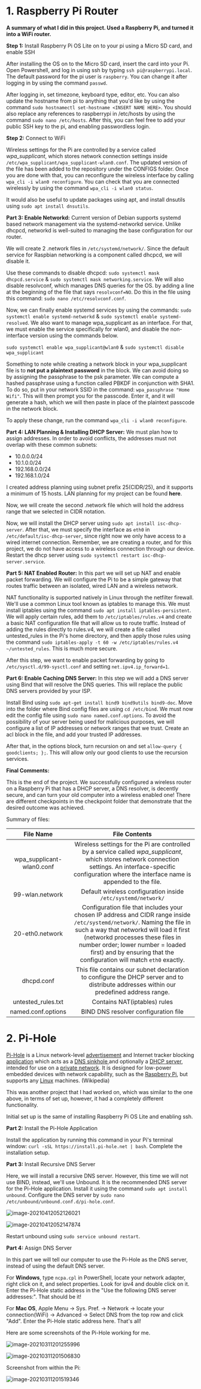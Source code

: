 # 1. Raspberry Pi Router

**A summary of what I did in this project. Used a Raspberry Pi, and turned it into a WiFi router.**

**Step 1:** Install Raspberry Pi OS Lite on to your pi using a Micro SD card, and enable SSH

After installing the OS on to the Micro SD card, insert the card into your Pi. Open Powershell, and log in using ssh by typing `ssh pi@raspberrypi.local`. The default password for the pi user is `raspberry`. You can change it after logging in by using the command `passwd`.

After logging in, set timezone, keyboard type, editor, etc. You can also update the hostname from pi to anything that you'd like by using the command `sudo hostnamectl set-hostname <INSERT NAME HERE>`. You should also replace any references to raspberrypi in /etc/hosts by using the command `sudo nano /etc/hosts`. After this, you can feel free to add your public SSH key to the pi, and enabling passwordless login.

**Step 2:** Connect to WiFi

Wireless settings for the Pi are controlled by a service called *wpa_supplicant*, which stores network connection settings inside `/etc/wpa_supplicant/wpa_supplicant-wlan0.conf`. The updated version of the file has been added to the repository under the CONFIGS folder. Once you are done with that, you can reconfigure the wireless interface by calling `wpa_cli -i wlan0 reconfigure`. You can check that you are connected wirelessly by using the command `wpa_cli -i wlan0 status`.

It would also be useful to update packages using apt, and install dnsutils using `sudo apt install dnsutils`.

**Part 3: Enable Networkd:** Current version of Debian supports systemd based network management via the systemd-networkd service. Unlike dhcpcd, networkd is well-suited to managing the base configuration for our router.

We will create 2 .network files in `/etc/systemd/network/`. Since the default service for Raspbian networking is a component called dhcpcd, we will disable it.

Use these commands to disable dhcpcd: `sudo systemctl mask dhcpcd.service` & `sudo systemctl mask networking.service`. We will also disable resolvconf, which manages DNS queries for the OS. by adding a line at the beginning of the file that says `resolvconf=NO`. Do this in the file using this command: `sudo nano /etc/resolvconf.conf`. 

Now, we can finally enable systemd services by using the commands: `sudo systemctl enable systemd-networkd` & `sudo systemctl enable systemd-resolved`. We also want to manage wpa_supplicant as an interface. For that, we must enable the service specifically for wlan0, and disable the non-interface version using the commands below. 

`sudo systemctl enable wpa_supplicant@wlan0` & `sudo systemctl disable wpa_supplicant` 

Something to note while creating a network block in your wpa_supplicant file is to **not put a plaintext password** in the block. We can avoid doing so by assigning the passphrase to the psk parameter. We can compute a hashed passphrase using a function called PBKDF in conjunction with SHA1. To do so, put in your network SSID in the command: `wpa_passphrase "Home Wifi"`. This will then prompt you for the passcode. Enter it, and it will generate a hash, which we will then paste in place of the plaintext passcode in the network block. 

To apply these change, run the command `wpa_cli -i wlan0 reconfigure`.

**Part 4: LAN Planning & Installing DHCP Server:** We must plan how to assign addresses. In order to avoid conflicts, the addresses must not overlap with these common subnets: 

- 10.0.0.0/24
- 10.1.0.0/24
- 192.168.0.0/24
- 192.168.1.0/24

I created address planning using subnet prefix 25(CIDR/25), and it supports a minimum of 15 hosts. LAN planning for my project can be found **here**.

Now, we will create the second .network file which will hold the address range that we selected in CIDR notation.

Now, we will install the DHCP server using `sudo apt install isc-dhcp-server`. After that, we must specify the interface as `eth0` in `/etc/default/isc-dhcp-server`, since right now we only have access to a wired internet connection. Remember, we are creating a router, and for this project, we do not have access to a wireless connection through our device. Restart the dhcp server using `sudo systemctl restart isc-dhcp-server.service`.

**Part 5: NAT Enabled Router:** In this part we will set up NAT and enable packet forwarding. We will configure the Pi to be a simple  gateway that routes traffic between an isolated, wired LAN and a wireless network.

NAT functionality is supported natively in Linux through the netfilter firewall. We'll use a common Linux tool known as iptables to manage this. We must install iptables using the command `sudo apt install iptables-persistent`. We will apply certain rules, add them to `/etc/iptables/rules.v4` and create a basic NAT configuration file that will allow us to route traffic. Instead of adding the rules directly to rules.v4, we will create a file called untested_rules in the Pi's home directory, and then apply those rules using the command `sudo iptables-apply -t 60 -w /etc/iptables/rules.v4 ~/untested_rules`. This is much more secure.

After this step, we want to enable packet forwarding by going to `/etc/sysctl.d/99-sysctl.conf` and setting `net.ipv4.ip_forward=1`.

**Part 6: Enable Caching DNS Server:** In this step we will add a DNS server using Bind that will resolve the DNS queries. This will replace the public DNS servers provided by your ISP. 

Install Bind using `sudo apt-get install bind9 bind9utils bind9-doc`. Move into the folder where Bind config files are using `cd /etc/bind`. We must now edit the config file using `sudo nano named.conf.options`. To avoid the possibility of your server being used for malicious purposes, we will configure a list of IP addresses or network ranges that we trust. Create an acl block in the file, and add your trusted IP addresses. 

After that, in the options block, turn recursion on and set `allow-query { goodclients; };`. This will allow only our good clients to use the recursion services.

**Final Comments:**

This is the end of the project. We successfully configured a wireless router on a Raspberry Pi that has a DHCP server, a DNS resolver, is decently secure, and can turn your old computer into a wireless enabled one! There are different checkpoints in the checkpoint folder that demonstrate that the desired outcome was achieved.

Summary of files:

|       **File Name**       |                      **File Contents**                       |
| :-----------------------: | :----------------------------------------------------------: |
| wpa_supplicant-wlan0.conf | Wireless settings for the Pi are controlled by a service called *wpa_supplicant*, which stores network connection settings. An interface-specific configuration where the interface name is appended to the file. |
|      99-wlan.network      | Default wireless configuration inside `/etc/systemd/network/` |
|      20-eth0.network      | Configuration file that includes your chosen IP address and CIDR range inside `/etc/systemd/network/`. Naming the file in such a way that networkd will load it first (networkd processes these files in number order; lower number = loaded first) and by ensuring that the configuration will match `eth0` exactly. |
|        dhcpd.conf         | This file contains our subnet declaration to configure the DHCP server and to distribute addresses within our predefined address range. |
|    untested_rules.txt     |                 Contains NAT(iptables) rules                 |
|    named.conf.options     |             BIND DNS resolver configuration file             |



# 2. Pi-Hole

[Pi-Hole](https://en.wikipedia.org/wiki/Pi-hole) is a Linux network-level [advertisement](https://en.wikipedia.org/wiki/Online_advertising) and Internet tracker blocking [application](https://en.wikipedia.org/wiki/Application_software) which acts as a [DNS sinkhole ](https://en.wikipedia.org/wiki/DNS_sinkhole)and optionally a [DHCP server](https://en.wikipedia.org/wiki/Dynamic_Host_Configuration_Protocol), intended for use on a [private network](https://en.wikipedia.org/wiki/Private_network). It is designed for low-power embedded devices with network capability, such as the [Raspberry Pi](https://en.wikipedia.org/wiki/Raspberry_Pi), but supports any [Linux](https://en.wikipedia.org/wiki/Linux) machines. (Wikipedia) 

This was another project that I had worked on, which was similar to the one above, in terms of set up, however, it had a completely different functionality.

Initial set up is the same of installing Raspberry Pi OS Lite and enabling ssh.

**Part 2:** Install the Pi-Hole Application

Install the application by running this command in your Pi's terminal window: `curl -sSL https://install.pi-hole.net | bash`. Complete the installation setup.

**Part 3:** Install Recursive DNS Server

Here, we will install a recursive DNS server. However, this time we will not use BIND, instead, we'll use Unbound. It is the recommended DNS server for the Pi-Hole application. Install it using the command `sudo apt install unbound`. Configure the DNS server by `sudo nano /etc/unbound/unbound.conf.d/pi-hole.conf`. 

![image-20210412052126021](C:\Users\divit\AppData\Roaming\Typora\typora-user-images\image-20210412052126021.png)

![image-20210412052147874](C:\Users\divit\AppData\Roaming\Typora\typora-user-images\image-20210412052147874.png)

Restart unbound using `sudo service unbound restart`.

**Part 4:** Assign DNS Server

In this part we will tell our computer to use the Pi-Hole as the DNS server, instead of using the default DNS server.

For **Windows**, type `ncpa.cpl` in PowerShell, locate your network adapter, right click on it, and select properties. Look for ipv4 and double click on it. Enter the Pi-Hole static address in the "Use the following DNS server addresses:". That should be it!

For **Mac OS**, Apple Menu -> Sys. Pref. -> Network -> locate your connection(WiFi) -> Advanced -> Select DNS from the top row and click "Add". Enter the Pi-Hole static address here. That's all!

Here are some screenshots of the Pi-Hole working for me.

![image-20210311201255996](file://C:/Users/divit/AppData/Roaming/Typora/typora-user-images/image-20210311201255996.png?lastModify=1618230496)

![image-20210311201506830](file://C:\Users\divit\AppData\Roaming\Typora\typora-user-images\image-20210311201506830.png?lastModify=1618230509)

Screenshot from within the Pi:

![image-20210311201519346](file://C:\Users\divit\AppData\Roaming\Typora\typora-user-images\image-20210311201519346.png?lastModify=1618230523)